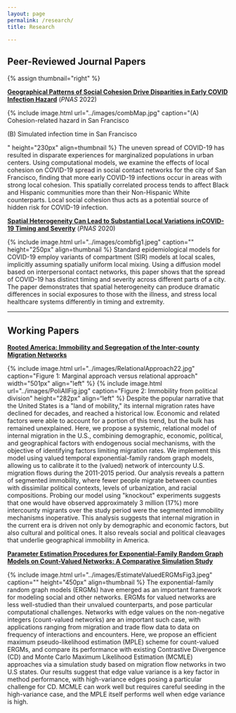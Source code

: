 ```yaml
---
layout: page
permalink: /research/
title: Research

---
```


## Peer-Reviewed Journal Papers

{% assign thumbnail="right" %}

<p><strong><a href="https://doi.org/10.1073/pnas.2121675119"> Geographical Patterns of Social Cohesion Drive Disparities in Early COVID Infection Hazard</a></strong> (<em>PNAS</em> 2022)</p>
{% include image.html url="../images/combMap.jpg" caption="(A) Cohesion-related hazard in San Francisco <p>(B) Simulated infection time in San Francisco</p>" height="230px" align=thumbnail %}
The uneven spread of COVID-19 has resulted in disparate experiences for marginalized populations in urban centers. Using computational models, we examine the effects of local cohesion on COVID-19 spread in social contact networks for the city of San Francisco, finding that more early COVID-19 infections occur in areas with strong local cohesion. This spatially correlated process tends to affect Black and Hispanic communities more than their Non-Hispanic White counterparts. Local social cohesion thus acts as a potential source of hidden risk for COVID-19 infection.

<p><strong><a href="https://doi.org/10.1073/pnas.2011656117"> Spatial Heterogeneity Can Lead to Substantial Local Variations inCOVID-19 Timing and Severity</a></strong> (<em>PNAS</em> 2020)</p>

{% include image.html url="../images/combfig1.jpeg" caption="" height="250px" align=thumbnail %}
Standard epidemiological models for COVID-19 employ variants of compartment (SIR) models at local scales, implicitly assuming spatially uniform local mixing. Using a diffusion model based on interpersonal contact networks, this paper shows that the spread of COVID-19 has distinct timing and severity across different parts of a city. The paper demonstrates that spatial heterogeneity can produce dramatic differences in social exposures to those with the illness, and stress local healthcare systems differently in timing and extremity. <br>

---

## Working Papers

<p><strong><a href="https://arxiv.org/abs/2205.02347"> Rooted America: Immobility and Segregation of the Inter-county Migration Networks</a></strong></p>
{% include image.html url="../images/RelationalApproach22.jpg" caption="Figure 1: Marginal approach versus relational approach" width="501px" align="left" %}
{% include image.html url="../images/PoliAllFig.jpg" caption="Figure 2: Immobility from political division" height="282px" align=“left" %}
<!-- 552,503-->
Despite the popular narrative that the United States is a "land of mobility," its internal migration rates have declined for decades, and reached a historical low. Economic and related factors were able to account for a portion of this trend, but the bulk has remained unexplained. Here, we propose a systemic, relational model of internal migration in the U.S., combining demographic, economic, political, and geographical factors with endogenous social mechanisms, with the objective of identifying factors limiting migration rates. We implement this model using valued temporal exponential-family random graph models, allowing us to calibrate it to the (valued) network of intercounty U.S. migration flows during the 2011-2015 period. Our analysis reveals a pattern of segmented immobility, where fewer people migrate between counties with dissimilar political contexts, levels of urbanization, and racial compositions. Probing our model using "knockout" experiments suggests that one would have observed approximately 3 million (17%) more intercounty migrants over the study period were the segmented immobility mechanisms inoperative. This analysis suggests that internal migration in the current era is driven not only by demographic and economic factors, but also cultural and political ones. It also reveals social and political cleavages that underlie geographical immobility in America.

<p><strong><a href="http://arxiv.org/abs/2111.02372"> Parameter Estimation Procedures for Exponential-Family Random Graph Models on Count-Valued Networks: A Comparative Simulation Study</a></strong></p>

{% include image.html url="../images/EstimateValuedERGMsFig3.jpeg" caption="" height="450px" align=thumbnail %}
The exponential-family random graph models (ERGMs) have emerged as an important framework for modeling social and other networks.  ERGMs for valued networks are less well-studied than their unvalued counterparts, and pose particular computational challenges. Networks with edge values on the non-negative integers (count-valued networks) are an important such case, with applications ranging from migration and trade flow data to data on frequency of interactions and encounters. Here, we propose an efficient maximum pseudo-likelihood estimation (MPLE) scheme for count-valued ERGMs, and compare its performance with existing Contrastive Divergence (CD) and Monte Carlo Maximum Likelihood Estimation (MCMLE) approaches via a simulation study based on migration flow networks in two U.S states.  Our results suggest that edge value variance is a key factor in method performance, with high-variance edges posing a particular challenge for CD.  MCMLE can work well but requires careful seeding in the high-variance case, and the MPLE itself performs well when edge variance is high.
